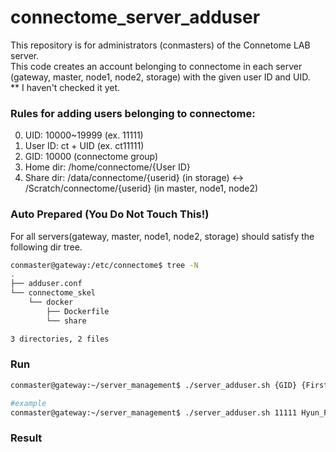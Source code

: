# connectome_server_adduser
This repository is for administrators (conmasters) of the Connetome LAB server.   
This code creates an account belonging to connectome in each server (gateway, master, node1, node2, storage) with the given user ID and UID.   
** I haven't checked it yet.

### Rules for adding users belonging to connectome:   
0. UID: 10000~19999 (ex. 11111)
1. User ID: ct + UID (ex. ct11111)
2. GID: 10000 (connectome group)
3. Home dir: /home/connectome/{User ID}
4. Share dir: /data/connectome/{userid} (in storage) <-> /Scratch/connectome/{userid} (in master, node1, node2)



### Auto Prepared (You Do Not Touch This!)
For all servers(gateway, master, node1, node2, storage) should satisfy the following dir tree.
~~~Bash
conmaster@gateway:/etc/connectome$ tree -N
.
├── adduser.conf
└── connectome_skel
    └── docker
        ├── Dockerfile
        └── share

3 directories, 2 files
~~~

### Run

~~~Bash
conmaster@gateway:~/server_management$ ./server_adduser.sh {GID} {First_Lastname no middlename}

#example
conmaster@gateway:~/server_management$ ./server_adduser.sh 11111 Hyun_Park
~~~


### Result
